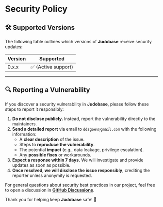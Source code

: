 # Security Policy

## 🛠️ Supported Versions

The following table outlines which versions of **Judobase** receive security updates:

| Version | Supported          |
|---------|--------------------|
| 0.x.x   | ✅ (Active support) |

---

## 🔍 Reporting a Vulnerability

If you discover a security vulnerability in **Judobase**, please follow these steps to report it responsibly:

1. **Do not disclose publicly.** Instead, report the vulnerability directly to the maintainers.
2. **Send a detailed report** via email to `ddzgoev@gmail.com` with the following information:
   - A **clear description** of the issue.
   - Steps to **reproduce the vulnerability**.
   - The potential **impact** (e.g., data leakage, privilege escalation).
   - Any **possible fixes** or workarounds.
3. **Expect a response within 7 days.** We will investigate and provide updates as soon as possible.
4. **Once resolved, we will disclose the issue responsibly**, crediting the reporter unless anonymity is requested.

For general questions about security best practices in our project, feel free to open a discussion in **[GitHub Discussions](https://github.com/DavidDzgoev/judobase/discussions/)**.

Thank you for helping keep **Judobase** safe! 🚀

